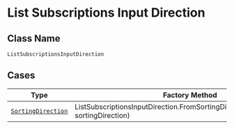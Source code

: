 
# List Subscriptions Input Direction

## Class Name

`ListSubscriptionsInputDirection`

## Cases

| Type | Factory Method |
|  --- | --- |
| [`SortingDirection`](../../../doc/models/sorting-direction.md) | ListSubscriptionsInputDirection.FromSortingDirection(SortingDirection sortingDirection) |

